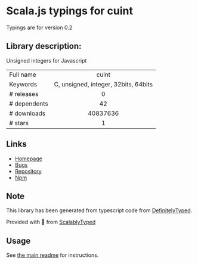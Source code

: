 
# Scala.js typings for cuint

Typings are for version 0.2

## Library description:
Unsigned integers for Javascript

|                    |                 |
| ------------------ | :-------------: |
| Full name          | cuint |
| Keywords           | C, unsigned, integer, 32bits, 64bits |
| # releases         | 0 |
| # dependents       | 42 |
| # downloads        | 40837636 |
| # stars            | 1 |

## Links
- [Homepage](https://github.com/pierrec/js-cuint)
- [Bugs](https://github.com/pierrec/js-cuint/issues)
- [Repository](https://github.com/pierrec/js-cuint)
- [Npm](https://www.npmjs.com/package/cuint)
    


## Note
This library has been generated from typescript code from [DefinitelyTyped](https://definitelytyped.org).

Provided with :purple_heart: from [ScalablyTyped](https://github.com/oyvindberg/ScalablyTyped)

## Usage
See [the main readme](../../readme.md) for instructions.


